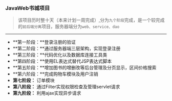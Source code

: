 ### JavaWeb书城项目
> 该项目历时整十天（本来计划一周完成）,分为`九个阶段`完成，是一个较完成的`前后端分离`项目，服务器端分为`web、service、dao `
-------
- **第一阶段：**登录注册的验证
- **第二阶段：**通过服务器端三层架构，实现登录注册
- **第三阶段：**代码优化以及数据库连接工具类
- **第四阶段：**使用EL表达式替代JSP表达式脚本
- **第五阶段：**增加图书的增删改等后台管理及分页显示，区间价格搜索
- **第六阶段：**完成购物车模块及用户注销
- **第七阶段：** 订单模块
- **第八阶段：** 通过Filter实现权限检查及管理servlet请求
- **第九阶段：** 利用ajax实现异步请求
